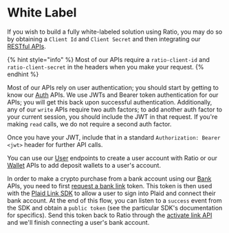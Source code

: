 # White Label

If you wish to build a fully white-labeled solution using Ratio, you may do so by obtaining a `Client Id` and `Client Secret` and then integrating our [RESTful APIs](../../reference/api/).&#x20;

{% hint style="info" %}
Most of our APIs require a `ratio-client-id` and `ratio-client-secret` in the headers when you make your request.
{% endhint %}

Most of our APIs rely on user authentication; you should start by getting to know our [Auth](../../reference/api/auth/) APIs. We use JWTs and Bearer token authentication for our APIs; you will get this back upon successful authentication. Additionally, any of our `write` APIs require two auth factors; to add another auth factor to your current session, you should include the JWT in that request. If you're making `read` calls, we do not require a second auth factor.

Once you have your JWT, include that in a standard `Authorization: Bearer <jwt>` header for further API calls.

You can use our [User](../../reference/api/users.md) endpoints to create a user account with Ratio or our [Wallet](../../reference/api/wallets.md) APIs to add deposit wallets to a user's account.

In order to make a crypto purchase from a bank account using our [Bank](../../reference/api/bank.md) APIs, you need to first [request a bank link](../../reference/api/bank.md#request-bank-link) token. This token is then used with the [Plaid Link SDK](../../guides/plaid-bank-linking/) to allow a user to sign into Plaid and connect their bank account. At the end of this flow, you can listen to a `success` event from the SDK and obtain a `public token` (see the particular SDK's documentation for specifics). Send this token back to Ratio through the [activate link API](../../reference/api/bank.md#activate-bank-link) and we'll finish connecting a user's bank account.
